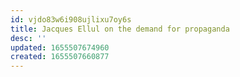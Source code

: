```yaml
---
id: vjdo83w6i908ujlixu7oy6s
title: Jacques Ellul on the demand for propaganda
desc: ''
updated: 1655507674960
created: 1655507660877
---
```


